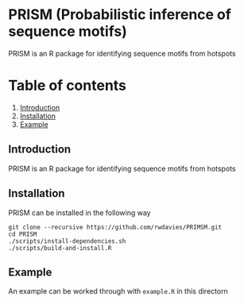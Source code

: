 PRISM (Probabilistic inference of sequence motifs)
==================================================

PRISM is an R package for identifying sequence motifs from hotspots

# Table of contents
1. [Introduction](#paragraph-introduction)
2. [Installation](#paragraph-installation)
3. [Example](#paragraph-example)

## Introduction <a name="paragraph-introduction"></a>

PRISM is an R package for identifying sequence motifs from hotspots

## Installation <a name="paragraph-installation"></a>

PRISM can be installed in the following way

```
git clone --recursive https://github.com/rwdavies/PRIMSM.git
cd PRISM
./scripts/install-dependencies.sh
./scripts/build-and-install.R
```

## Example <a name="paragraph-example"></a>

An example can be worked through with `example.R` in this directorn

